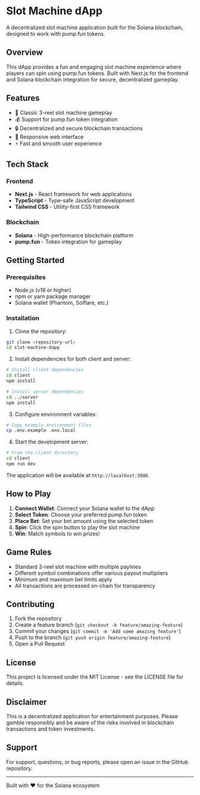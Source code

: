 # Slot Machine dApp

A decentralized slot machine application built for the Solana blockchain, designed to work with pump.fun tokens.

## Overview

This dApp provides a fun and engaging slot machine experience where players can spin using pump.fun tokens. Built with Next.js for the frontend and Solana blockchain integration for secure, decentralized gameplay.

## Features

- 🎰 Classic 3-reel slot machine gameplay
- 💰 Support for pump.fun token integration
- 🔒 Decentralized and secure blockchain transactions
- 📱 Responsive web interface
- ⚡ Fast and smooth user experience

## Tech Stack

### Frontend
- **Next.js** - React framework for web applications
- **TypeScript** - Type-safe JavaScript development
- **Tailwind CSS** - Utility-first CSS framework

### Blockchain
- **Solana** - High-performance blockchain platform
- **pump.fun** - Token integration for gameplay

## Getting Started

### Prerequisites

- Node.js (v18 or higher)
- npm or yarn package manager
- Solana wallet (Phantom, Solflare, etc.)

### Installation

1. Clone the repository:
```bash
git clone <repository-url>
cd slot-machine-dapp
```

2. Install dependencies for both client and server:
```bash
# Install client dependencies
cd client
npm install

# Install server dependencies
cd ../server
npm install
```

3. Configure environment variables:
```bash
# Copy example environment files
cp .env.example .env.local
```

4. Start the development server:
```bash
# From the client directory
cd client
npm run dev
```

The application will be available at `http://localhost:3000`.

## How to Play

1. **Connect Wallet**: Connect your Solana wallet to the dApp
2. **Select Token**: Choose your preferred pump.fun token
3. **Place Bet**: Set your bet amount using the selected token
4. **Spin**: Click the spin button to play the slot machine
5. **Win**: Match symbols to win prizes!

## Game Rules

- Standard 3-reel slot machine with multiple paylines
- Different symbol combinations offer various payout multipliers
- Minimum and maximum bet limits apply
- All transactions are processed on-chain for transparency

## Contributing

1. Fork the repository
2. Create a feature branch (`git checkout -b feature/amazing-feature`)
3. Commit your changes (`git commit -m 'Add some amazing feature'`)
4. Push to the branch (`git push origin feature/amazing-feature`)
5. Open a Pull Request

## License

This project is licensed under the MIT License - see the LICENSE file for details.

## Disclaimer

This is a decentralized application for entertainment purposes. Please gamble responsibly and be aware of the risks involved in blockchain transactions and token investments.

## Support

For support, questions, or bug reports, please open an issue in the GitHub repository.

---

Built with ❤️ for the Solana ecosystem
